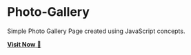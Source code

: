 # Photo-Gallery
Simple Photo Gallery Page created using JavaScript concepts.

<a href = "https://nagrajhiremath.github.io/Photo-Gallery-JavaScriptEx02/">**Visit Now** 🚀</a>
